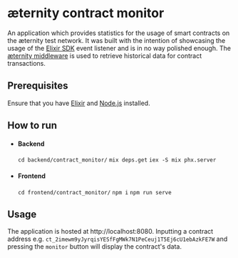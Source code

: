 # æternity contract monitor

An application which provides statistics for the usage of smart contracts on the æternity test network. It was built with the intention of showcasing the usage of the [Elixir SDK](https://github.com/aeternity/aepp-sdk-elixir/) event listener and is in no way polished enough. The [æternity middleware](https://github.com/aeternity/aepp-middleware) is used to retrieve historical data for contract transactions.

## Prerequisites
Ensure that you have [Elixir](https://elixir-lang.org/) and [Node.js](https://nodejs.org/en/) installed.

## How to run
- #### Backend
    `cd backend/contract_monitor/`
    `mix deps.get`
    `iex -S mix phx.server`
- #### Frontend
    `cd frontend/contract_monitor/`
    `npm i`
    `npm run serve`

## Usage
The application is hosted at http://localhost:8080. Inputting a contract address e.g. `ct_2imewm9yJyrqisYESfFgMWk7N1PeCeuj1T5Ej6cU1ebAzkFE7W` and pressing the `monitor` button will display the contract's data.
